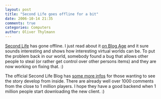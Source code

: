 ```yaml
---
layout: post
title: "Second Life goes offline for a bit"
date: 2006-10-14 21:35
comments: true
categories: Computers
author: Oliver Thylmann
---
```







[Second Life](http://secondlife.com) has gone offline. I just read about it [on Blog Age](http://www.blogh.de/643) and it sure sounds interesting and shows how interesting virtual worlds can be. To put the problem back in our world, somebody found a bug that allows other people to steal (or rather get control over other persons items) and they are now working on fixing that. :)

The official Second Life Blog has [some more infos](http://blog.secondlife.com/2006/10/14/grid-closed-while-exploit-is-addressed/) for those wanting to see the story develop from inside. There are already well over 1000 comments from the close to 1 million players. I hope they have a good backend when 1 million people start downloading the new client. :)

